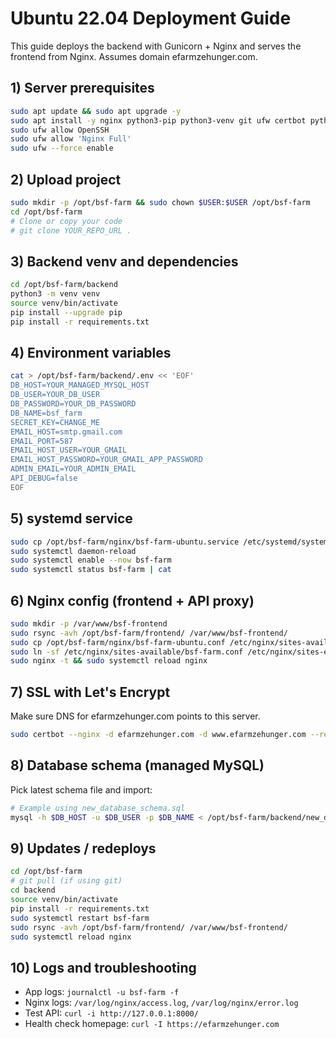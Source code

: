 # Ubuntu 22.04 Deployment Guide

This guide deploys the backend with Gunicorn + Nginx and serves the frontend from Nginx. Assumes domain efarmzehunger.com.

## 1) Server prerequisites
```bash
sudo apt update && sudo apt upgrade -y
sudo apt install -y nginx python3-pip python3-venv git ufw certbot python3-certbot-nginx fail2ban unattended-upgrades
sudo ufw allow OpenSSH
sudo ufw allow 'Nginx Full'
sudo ufw --force enable
```

## 2) Upload project
```bash
sudo mkdir -p /opt/bsf-farm && sudo chown $USER:$USER /opt/bsf-farm
cd /opt/bsf-farm
# Clone or copy your code
# git clone YOUR_REPO_URL .
```

## 3) Backend venv and dependencies
```bash
cd /opt/bsf-farm/backend
python3 -m venv venv
source venv/bin/activate
pip install --upgrade pip
pip install -r requirements.txt
```

## 4) Environment variables
```bash
cat > /opt/bsf-farm/backend/.env << 'EOF'
DB_HOST=YOUR_MANAGED_MYSQL_HOST
DB_USER=YOUR_DB_USER
DB_PASSWORD=YOUR_DB_PASSWORD
DB_NAME=bsf_farm
SECRET_KEY=CHANGE_ME
EMAIL_HOST=smtp.gmail.com
EMAIL_PORT=587
EMAIL_HOST_USER=YOUR_GMAIL
EMAIL_HOST_PASSWORD=YOUR_GMAIL_APP_PASSWORD
ADMIN_EMAIL=YOUR_ADMIN_EMAIL
API_DEBUG=false
EOF
```

## 5) systemd service
```bash
sudo cp /opt/bsf-farm/nginx/bsf-farm-ubuntu.service /etc/systemd/system/bsf-farm.service
sudo systemctl daemon-reload
sudo systemctl enable --now bsf-farm
sudo systemctl status bsf-farm | cat
```

## 6) Nginx config (frontend + API proxy)
```bash
sudo mkdir -p /var/www/bsf-frontend
sudo rsync -avh /opt/bsf-farm/frontend/ /var/www/bsf-frontend/
sudo cp /opt/bsf-farm/nginx/bsf-farm-ubuntu.conf /etc/nginx/sites-available/bsf-farm.conf
sudo ln -sf /etc/nginx/sites-available/bsf-farm.conf /etc/nginx/sites-enabled/bsf-farm.conf
sudo nginx -t && sudo systemctl reload nginx
```

## 7) SSL with Let's Encrypt
Make sure DNS for efarmzehunger.com points to this server.
```bash
sudo certbot --nginx -d efarmzehunger.com -d www.efarmzehunger.com --redirect --non-interactive --agree-tos -m YOUR_EMAIL
```

## 8) Database schema (managed MySQL)
Pick latest schema file and import:
```bash
# Example using new_database_schema.sql
mysql -h $DB_HOST -u $DB_USER -p $DB_NAME < /opt/bsf-farm/backend/new_database_schema.sql
```

## 9) Updates / redeploys
```bash
cd /opt/bsf-farm
# git pull (if using git)
cd backend
source venv/bin/activate
pip install -r requirements.txt
sudo systemctl restart bsf-farm
sudo rsync -avh /opt/bsf-farm/frontend/ /var/www/bsf-frontend/
sudo systemctl reload nginx
```

## 10) Logs and troubleshooting
- App logs: `journalctl -u bsf-farm -f`
- Nginx logs: `/var/log/nginx/access.log`, `/var/log/nginx/error.log`
- Test API: `curl -i http://127.0.0.1:8000/`
- Health check homepage: `curl -I https://efarmzehunger.com`